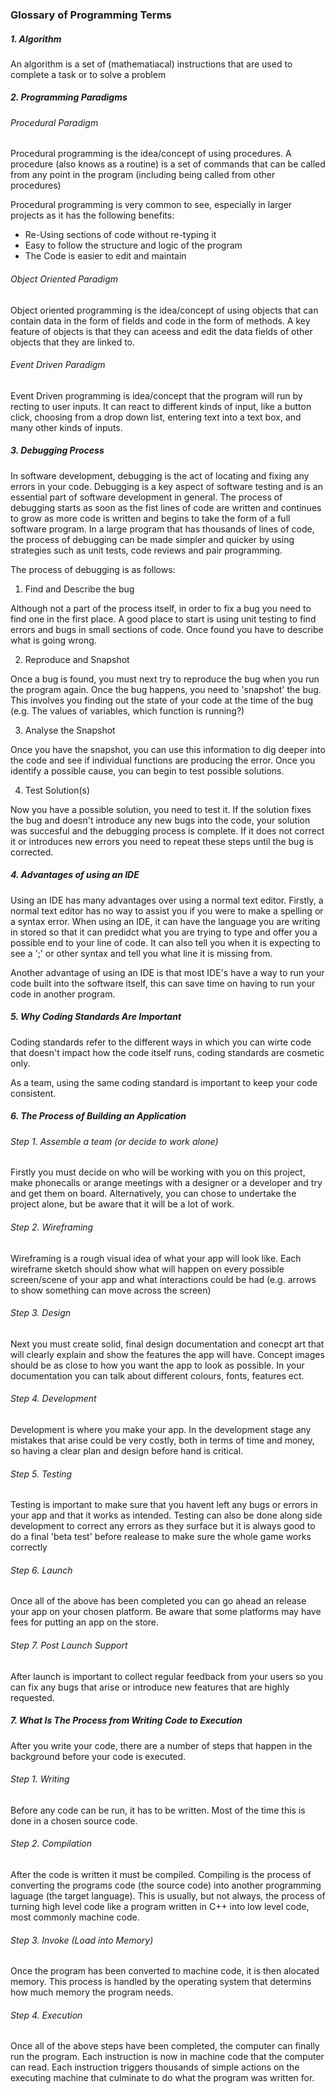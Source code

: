 ### Glossary of Programming Terms


##### 1. Algorithm

  An algorithm is a set of (mathematiacal) instructions that are used to complete a task or to solve a problem
   
##### 2. Programming Paradigms

  ###### Procedural Paradigm
   
  Procedural programming is the idea/concept of using procedures. A procedure (also knows as a routine) is a set of commands that can be called from any point in the program (including being called from other procedures)
  
  Procedural programming is very common to see, especially in larger projects as it has the following benefits:
  * Re-Using sections of code without re-typing it
  * Easy to follow the structure and logic of the program
  * The Code is easier to edit and maintain
  
  ###### Object Oriented Paradigm
   
  Object oriented programming is the idea/concept of using objects that can contain data in the form of fields and code in the form of methods. A key feature of objects is that they can aceess and edit the data fields of other objects that they are linked to.
  
  ###### Event Driven Paradigm
   
  Event Driven programming is idea/concept that the program will run by recting to user inputs. It can react to different kinds of input, like a button click, choosing from a drop down list, entering text into a text box, and many other kinds of inputs.
  
  ##### 3. Debugging Process
  
  In software development, debugging is the act of locating and fixing any errors in your code. Debugging is a key aspect of software testing and is an essential part of software development in general. The process of debugging starts as soon as the fist lines of code are written and continues to grow as more code is written and begins to take the form of a full software program. In a large program that has thousands of lines of code, the process of debugging can be made simpler and quicker by using strategies such as unit tests, code reviews and pair programming.
  
  The process of debugging is as follows:
  
  1. Find and Describe the bug
  
  Although not a part of the process itself, in order to fix a bug you need to find one in the first place. A good place to start is using unit testing to find errors and bugs in small sections of code. Once found you have to describe what is going wrong.
  
  2. Reproduce and Snapshot
  
  Once a bug is found, you must next try to reproduce the bug when you run the program again. Once the bug happens, you need to 'snapshot' the bug. This involves you finding out the state of your code at the time of the bug (e.g. The values of variables, which function is running?) 
  
  3. Analyse the Snapshot
  
  Once you have the snapshot, you can use this information to dig deeper into the code and see if individual functions are producing the error. Once you identify a possible cause, you can begin to test possible solutions.
  
  4. Test Solution(s)
  
  Now you have a possible solution, you need to test it. If the solution fixes the bug and doesn't introduce any new bugs into the code, your solution was succesful and the debugging process is complete. If it does not correct it or introduces new errors you need to repeat these steps until the bug is corrected.
  
  

  ##### 4. Advantages of using an IDE
  
  Using an IDE has many advantages over using a normal text editor. Firstly, a normal text editor has no way to assist you if you were to make a spelling or a syntax error. When using an IDE, it can have the language you are writing in stored so that it can predidct what you are trying to type and offer you a possible end to your line of code. It can also tell you when it is expecting to see a ';' or other syntax and tell you what line it is missing from. 
  
  Another advantage of using an IDE is that most IDE's have a way to run your code built into the software itself, this can save time on having to run your code in another program.
 
  ##### 5. Why Coding Standards Are Important
  
  Coding standards refer to the different ways in which you can wirte code that doesn't impact how the code itself runs, coding standards are cosmetic only. 
  
  As a team, using the same coding standard is important to keep your code consistent.
  
  ##### 6. The Process of Building an Application
  
  ###### Step 1. Assemble a team (or decide to work alone)
  Firstly you must decide on who will be working with you on this project, make phonecalls or arange meetings with a designer or a developer and try and get them on board. Alternatively, you can chose to undertake the project alone, but be aware that it will be a lot of work.
  
  ###### Step 2. Wireframing
  Wireframing is a rough visual idea of what your app will look like. Each wireframe sketch should show what will happen on every possible screen/scene of your app and what interactions could be had (e.g. arrows to show something can move across the screen)
  
  ###### Step 3. Design
  Next you must create solid, final design documentation and conecpt art that will clearly explain and show the features the app will have. Concept images should be as close to how you want the app to look as possible. In your documentation you can talk about different colours, fonts, features ect.
  
  ###### Step 4. Development
  Development is where you make your app. In the development stage any mistakes that arise could be very costly, both in terms of time and money, so having a clear plan and design before hand is critical.
  
  ###### Step 5. Testing
  Testing is important to make sure that you havent left any bugs or errors in your app and that it works as intended. Testing can also be done along side development to correct any errors as they surface but it is always good to do a final 'beta test' before realease to make sure the whole game works correctly
  
  ###### Step 6. Launch
  Once all of the above has been completed you can go ahead an release your app on your chosen platform. Be aware that some platforms may have fees for putting an app on the store.
  
  ###### Step 7. Post Launch Support
  After launch is important to collect regular feedback from your users so you can fix any bugs that arise or introduce new features that are highly requested.
  
  ##### 7. What Is The Process from Writing Code to Execution
  
  After you write your code, there are a number of steps that happen in the background before your code is executed.
  
  ###### Step 1. Writing
  Before any code can be run, it has to be written. Most of the time this is done in a chosen source code.
  
  ###### Step 2. Compilation
  After the code is written it must be compiled. Compiling is the process of converting the programs code (the source code) into another programming laguage (the target language). This is usually, but not always, the process of turning high level code like a program written in C++ into low level code, most commonly machine code.
  
  ###### Step 3. Invoke (Load into Memory)
  Once the program has been converted to machine code, it is then alocated memory. This process is handled by the operating system that determins how much memory the program needs.
  
  ###### Step 4. Execution
  Once all of the above steps have been completed, the computer can finally run the program. Each instruction is now in machine code that the computer can read. Each instruction triggers thousands of simple actions on the executing machine that culminate to do what the program was written for.
  
 
